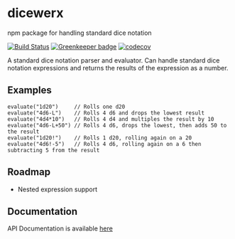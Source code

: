 # dicewerx

npm package for handling standard dice notation

[![Build Status](https://travis-ci.org/codemastermick/dicewerx.svg?branch=master)](https://travis-ci.org/codemastermick/dicewerx)
[![Greenkeeper badge](https://badges.greenkeeper.io/codemastermick/dicewerx.svg)](https://greenkeeper.io/)
[![codecov](https://codecov.io/gh/codemastermick/dicewerx/branch/master/graph/badge.svg)](https://codecov.io/gh/codemastermick/dicewerx)

A standard dice notation parser and evaluator. Can handle standard dice notation expressions and returns the results of the expression as a number.

## Examples

```
evaluate("1d20")     // Rolls one d20
evaluate("4d6-L")    // Rolls 4 d6 and drops the lowest result
evaluate("4d4*10")   // Rolls 4 d4 and multiples the result by 10
evaluate("4d6-L+50") // Rolls 4 d6, drops the lowest, then adds 50 to the result
evaluate("1d20!")    // Rolls 1 d20, rolling again on a 20
evaluate("4d6!-5")   // Rolls 4 d6, rolling again on a 6 then subtracting 5 from the result
```

## Roadmap

- Nested expression support

## Documentation
API Documentation is available [here](https://codemastermick.github.io/dicewerx/index.html)
